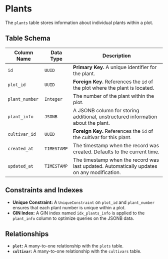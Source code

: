 # Plants

The `plants` table stores information about individual plants within a plot.

## Table Schema

| Column Name    | Data Type   | Description                                                                                      |
| -------------- | ----------- | ------------------------------------------------------------------------------------------------ |
| `id`           | `UUID`      | **Primary Key.** A unique identifier for the plant.                                              |
| `plot_id`      | `UUID`      | **Foreign Key.** References the `id` of the plot where the plant is located.                     |
| `plant_number` | `Integer`   | The number of the plant within the plot.                                                         |
| `plant_info`   | `JSONB`     | A JSONB column for storing additional, unstructured information about the plant.                 |
| `cultivar_id`  | `UUID`      | **Foreign Key.** References the `id` of the cultivar for this plant.                             |
| `created_at`   | `TIMESTAMP` | The timestamp when the record was created. Defaults to the current time.                         |
| `updated_at`   | `TIMESTAMP` | The timestamp when the record was last updated. Automatically updates on any modification.       |

## Constraints and Indexes

- **Unique Constraint:** A `UniqueConstraint` on `plot_id` and `plant_number` ensures that each plant number is unique within a plot.
- **GIN Index:** A GIN index named `idx_plants_info` is applied to the `plant_info` column to optimize queries on the JSONB data.

## Relationships

- **`plot`:** A many-to-one relationship with the `plots` table.
- **`cultivar`:** A many-to-one relationship with the `cultivars` table.
